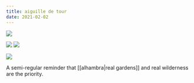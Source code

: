 ```yaml
---
title: aiguille de tour
date: 2021-02-02
---
```


<img src="https://res.cloudinary.com/aleesteele/image/upload/v1613506322/IMG_1291_lwy9jw.jpg" class="landscape">

<img src="https://res.cloudinary.com/aleesteele/image/upload/v1613506323/IMG_9439_n7utqs.jpg" class="portrait"> <img src="https://res.cloudinary.com/aleesteele/image/upload/v1613506321/IMG_1247_nb9ki4.jpg" class="portrait">

<img src="https://res.cloudinary.com/aleesteele/image/upload/v1613506322/IMG_9440_valccl.jpg" class="landscape">

A semi-regular reminder that [[alhambra|real gardens]] and real wilderness are the priority.